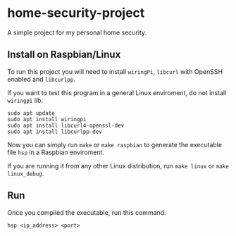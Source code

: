 # home-security-project
A simple project for my personal home security.

## Install on Raspbian/Linux
To run this project you will need to install `wiringPi`, `libcurl` with OpenSSH enabled and `libcurlpp`.

If you want to test this program in a general Linux enviroment, do not install `wiringpi` lib.
```
sudo apt update
sudo apt install wiringpi
sudo apt install libcurl4-openssl-dev
sudo apt install libcurlpp-dev
```

Now you can simply run `make` or `make raspbian` to generate the executable file `hsp` in a Raspbian enviroment.

If you are running it from any other Linux distribution, run `make linux` or `make linux_debug`.

## Run
Once you compiled the executable, run this command:

```
hsp <ip_address> <port>
```
